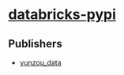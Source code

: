# [databricks-pypi](https://pypi.org/project/databricks-pypi)



## Publishers
- [yunzou_data](https://pypi.org/user/yunzou_data)

